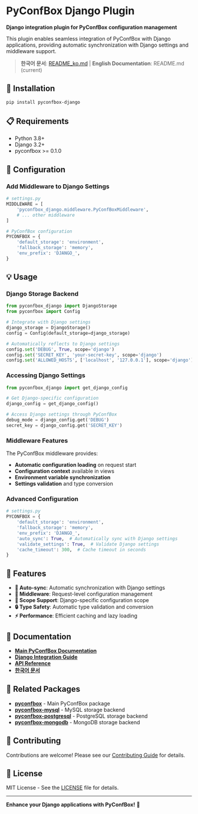 # PyConfBox Django Plugin

**Django integration plugin for PyConfBox configuration management**

This plugin enables seamless integration of PyConfBox with Django applications, providing automatic synchronization with Django settings and middleware support.

> **한국어 문서**: [README_ko.md](README_ko.md) | **English Documentation**: README.md (current)

## 🚀 Installation

```bash
pip install pyconfbox-django
```

## 📋 Requirements

- Python 3.8+
- Django 3.2+
- pyconfbox >= 0.1.0

## 🔧 Configuration

### Add Middleware to Django Settings

```python
# settings.py
MIDDLEWARE = [
    'pyconfbox_django.middleware.PyConfBoxMiddleware',
    # ... other middleware
]

# PyConfBox configuration
PYCONFBOX = {
    'default_storage': 'environment',
    'fallback_storage': 'memory',
    'env_prefix': 'DJANGO_',
}
```

## 💡 Usage

### Django Storage Backend

```python
from pyconfbox_django import DjangoStorage
from pyconfbox import Config

# Integrate with Django settings
django_storage = DjangoStorage()
config = Config(default_storage=django_storage)

# Automatically reflects to Django settings
config.set('DEBUG', True, scope='django')
config.set('SECRET_KEY', 'your-secret-key', scope='django')
config.set('ALLOWED_HOSTS', ['localhost', '127.0.0.1'], scope='django')
```

### Accessing Django Settings

```python
from pyconfbox_django import get_django_config

# Get Django-specific configuration
django_config = get_django_config()

# Access Django settings through PyConfBox
debug_mode = django_config.get('DEBUG')
secret_key = django_config.get('SECRET_KEY')
```

### Middleware Features

The PyConfBox middleware provides:

- **Automatic configuration loading** on request start
- **Configuration context** available in views
- **Environment variable synchronization**
- **Settings validation** and type conversion

### Advanced Configuration

```python
# settings.py
PYCONFBOX = {
    'default_storage': 'environment',
    'fallback_storage': 'memory',
    'env_prefix': 'DJANGO_',
    'auto_sync': True,  # Automatically sync with Django settings
    'validate_settings': True,  # Validate Django settings
    'cache_timeout': 300,  # Cache timeout in seconds
}
```

## 🎯 Features

- **🔄 Auto-sync**: Automatic synchronization with Django settings
- **🔧 Middleware**: Request-level configuration management
- **🎯 Scope Support**: Django-specific configuration scope
- **🔒 Type Safety**: Automatic type validation and conversion
- **⚡ Performance**: Efficient caching and lazy loading

## 📖 Documentation

- **[Main PyConfBox Documentation](../../docs/README.md)**
- **[Django Integration Guide](../../docs/en/django-integration.md)**
- **[API Reference](../../docs/en/api-reference.md)**
- **[한국어 문서](../../docs/ko/README.md)**

## 🔗 Related Packages

- **[pyconfbox](../pyconfbox/)** - Main PyConfBox package
- **[pyconfbox-mysql](../pyconfbox-mysql/)** - MySQL storage backend
- **[pyconfbox-postgresql](../pyconfbox-postgresql/)** - PostgreSQL storage backend
- **[pyconfbox-mongodb](../pyconfbox-mongodb/)** - MongoDB storage backend

## 🤝 Contributing

Contributions are welcome! Please see our [Contributing Guide](../../.github/CONTRIBUTING.md) for details.

## 📄 License

MIT License - See the [LICENSE](LICENSE) file for details.

---

**Enhance your Django applications with PyConfBox!** 🚀 